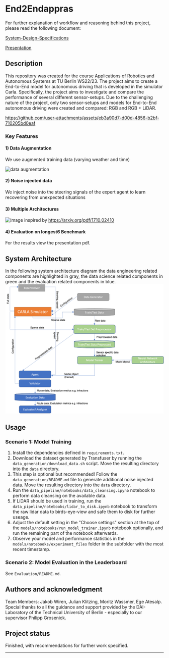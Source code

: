 # End2Endappras
For further explanation of workflow and reasoning behind this project, please read the following document: 

[System-Design-Specifications](system_design_specifications.pdf)

[Presentation](final_presentation.pdf)

## Description

This repository was created for the course Applications of Robotics and Autonomous Systems at TU Berlin WS22/23. 
The project aims to create a End-to-End model for autonomous driving that is developed in the simulator Carla. 
Specifically, the project aims to investigate and compare the performance of several different sensor-setups. 
Due to the challenging nature of the project, only two sensor-setups and models for End-to-End autonomous driving were created and compared: RGB and RGB + LiDAR. 

https://github.com/user-attachments/assets/eb3a90d7-d00d-4856-b2bf-710205bd0eaf

### Key Features

#### 1) Data Augmentation
We use augmented training data (varying weather and time)

![data augmentation](https://github.com/user-attachments/assets/5e704d36-5afc-4ef0-9dd6-7c20d6204222)

#### 2) Noise injected data
We inject noise into the steering signals of the expert agent to learn recovering from unexpected situations

#### 3) Multiple Architectures
![image](https://github.com/user-attachments/assets/7849c04a-755e-4b88-8ca2-9d66828d1f59)
inspired by https://arxiv.org/pdf/1710.02410

#### 4) Evaluation on longest6 Benchmark
For the results view the presentation pdf.



## System Architecture
In the following system architecture diagram the data engineering related components are highlighted in gray, the data science related components in green and the evaluation related components in blue.
![System architecture of project](figures/architecture.png "System architecture")


## Usage

### Scenario 1: Model Training
1. Install the dependencies defined in `requirements.txt`.
2. Download the dataset generated by Transfuser by running the `data_generation/download_data.sh` script. Move the resulting directory into the `data` directory.
3. This step is optional but recommended! Follow the `data_generation/README.md` file to generate additional noise injected data. Move the resulting directory into the `data` directory.
4. Run the `data_pipeline/notebooks/data_cleansing.ipynb` notebook to perform data cleansing on the available data.
4. If LiDAR should be used in training, run the `data_pipeline/notebooks/lidar_to_disk.ipynb` notebook to transform the raw lidar data to birds-eye-view and safe them to disk for further useage.
5. Adjust the default setting in the "Choose settings" section at the top of the `models/notebooks/run_model_trainer.ipynb` notebook optionally, and run the remaining part of the notebook afterwards.
6. Observe your model and performance statistics in the `models/notebooks/experiment_files` folder in the subfolder with the most recent timestamp.



### Scenario 2: Model Evaluation in the Leaderboard
See `Evaluation/README.md`.

## Authors and acknowledgment
Team Members:  Jakob Wiren, Julian Klitzing,  Moritz Wassmer, Ege Atesalp.
Special thanks to all the guidance and support provided by the DAI-Laboratory of the Technical University of Berlin - especially to our supervisor Philipp Grosenick.



## Project status
Finished, with recommendations for further work specified. 

***
